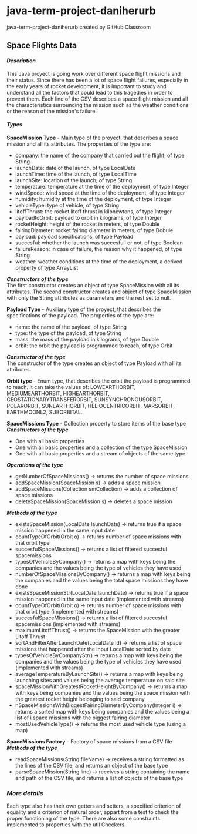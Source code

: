 # java-term-project-daniherurb
java-term-project-daniherurb created by GitHub Classroom

## **Space Flights Data**

#### *Description*
This Java proyect is going work over different space flight missions and their status. Since there has been a lot of space flight failures,
especially in the early years of rocket development, it is important to study and understand all the factors that could lead to 
this tragedies in order to prevent them. Each line of the CSV describes a space flight mission and all the characteristics surrounding the
mission such as the weather conditions or the reason of the mission's failure.

#### *Types*

**SpaceMission Type** - Main type of the proyect, that describes a space mission and all its attributes. The properties of the type are:<br>
* company: the name of the company that carried out the flight, of type String<br>
* launchDate: date of the launch, of type LocalDate
* launchTime: time of the launch, of type LocalTime
* launchSite: location of the launch, of type String
* temperature: temperature at the time of the deployment, of type Integer
* windSpeed: wind speed at the time of the deployment, of type Integer
* humidity: humidity at the time of the deployment, of type Integer
* vehicleType: type of vehicle, of type String
* litoffThrust: the rocket litoff thrust in kilonewtons, of type Integer
* payloadtoOrbit: payload to orbit in kilograms, of type Integer
* rocketHeight: height of the rocket in meters, of type Double
* fairingDiameter: rocket fairing diameter in meters, of type Dobule
* payload: payload specifications, of type Payload
* succesful: whether the launch was succesfull or not, of type Boolean
* failureReason: in case of failure, the reason why it happened, of type String
* weather: weather conditions at the time of the deployment, a derived property of type ArrayList 

***Constructors of the type***<br>
The first constructor creates an object of type SpaceMission with all its attributes. The second constructor creates and object of type 
SpaceMission with only the String attributes as parameters and the rest set to null.

**Payload Type** - Auxiliary type of the proyect, that describes the specifications of the payload. The properties of the type are:
* name: the name of the payload, of type String
* type: the type of the payload, of type String
* mass: the mass of the payload in kilograms, of type Double
* orbit: the orbit the payload is programmed to reach, of type Orbit

***Constructor of the type***<br>
The constructor of the type creates an object of type Payload with all its attributes.

**Orbit type** - Enum type, that describes the orbit the payload is programmed to reach. It can take the values of: LOWEARTHORBIT, MEDIUMEARTHORBIT, HIGHEARTHORBIT, GEOSTATIONARYTRANSFERORBIT, SUNSYNCHRONOUSORBIT, POLARORBIT, SUNEARTHORBIT, HELIOCENTRICORBIT, MARSORBIT, EARTHMOONL2, SUBORBITAL.

**SpaceMissions Type** - Collection property to store items of the base type<br>
***Constructors of the type***<br>
* One with all basic properties
* One with all basic properties and a collection of the type SpaceMission
* One with all basic properties and a stream of objects of the same type

***Operations of the type***<br>
* getNumberOfSpaceMissions() -> returns the number of space missions
* addSpaceMission(SpaceMission s) -> adds a space mission
* addSpaceMissions(Collection<SpaceMission> smCollection) -> adds a collection of space missions
* deleteSpaceMission(SpaceMission s) -> deletes a space mission

***Methods of the type***<br> 
* existsSpaceMission(LocalDate launchDate) -> returns true if a space mission happened in the same input date
* countTypeOfOrbit(Orbit o) -> returns number of space missions with that orbit type
* succesfulSpaceMissions() -> returns a list of filtered succesful spacemissions
* typesOfVehicleByCompany() -> returns a map with keys being the companies and the values being the type of vehicles they have used
* numberOfSpaceMissionsByCompany() -> returns a map with keys being the companies and the values being the total space missions they have done
* existsSpaceMissionStr(LocalDate launchDate) -> returns true if a space mission happened in the same input date (implemented with streams)
* countTypeOfOrbit(Orbit o) -> returns number of space missions with that orbit type (implemented with streams)
* succesfulSpaceMissions() -> returns a list of filtered succesful spacemissions (implemented with streams)
* maximumLitoffThrust() -> returns the SpaceMission with the greater Litoff Thrust
* sortAndFilterAfterLaunchDate(LocalDate ld) -> returns a list of space missions that happened after the input LocalDate sorted by date
* typesOfVehicleByCompanyStr() -> returns a map with keys being the companies and the values being the type of vehicles they have used (implemented with streams)
* averageTemperatureByLaunchSite() -> returns a map with keys being launching sites and values being the average temperature on said site
* spaceMissionWithGreatestRocketHeightByCompany() -> returns a map with keys being companies and the values being the space mission with the greatest rocket height belonging to said company
* nSpaceMissionsWithBiggestFairingDiameterByCompany(Integer i) -> returns a sorted map with keys being companies and the values being a list of i space missions with the biggest fairing diameter
* mostUsedVehicleType() -> returns the most used vehicle type (using a map)
    
**SpaceMissions Factory** - Factory of space missions from a CSV file<br>
***Methods of the type***<br>
* readSpaceMissions(String fileName) -> receives a string formatted as the lines of the CSV file, and returns an object of the base type
* parseSpaceMission(String line) -> receives a string containing the name and path of the CSV file, and returns a list of objects of the base type 

### *More details*
Each type also has their own getters and setters, a specified criterion of equality and a criterion of natural order, appart from 
a test to check the proper functioning of the type. There are also some constraints implemented to properties with the util Checkers.





